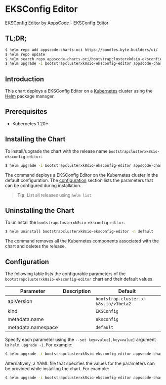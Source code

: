 # EKSConfig Editor

[EKSConfig Editor by AppsCode](https://appscode.com) - EKSConfig Editor

## TL;DR;

```bash
$ helm repo add appscode-charts-oci https://bundles.byte.builders/ui/
$ helm repo update
$ helm search repo appscode-charts-oci/bootstrapclusterxk8sio-eksconfig-editor --version=v0.9.0
$ helm upgrade -i bootstrapclusterxk8sio-eksconfig-editor appscode-charts-oci/bootstrapclusterxk8sio-eksconfig-editor -n default --create-namespace --version=v0.9.0
```

## Introduction

This chart deploys a EKSConfig Editor on a [Kubernetes](http://kubernetes.io) cluster using the [Helm](https://helm.sh) package manager.

## Prerequisites

- Kubernetes 1.20+

## Installing the Chart

To install/upgrade the chart with the release name `bootstrapclusterxk8sio-eksconfig-editor`:

```bash
$ helm upgrade -i bootstrapclusterxk8sio-eksconfig-editor appscode-charts-oci/bootstrapclusterxk8sio-eksconfig-editor -n default --create-namespace --version=v0.9.0
```

The command deploys a EKSConfig Editor on the Kubernetes cluster in the default configuration. The [configuration](#configuration) section lists the parameters that can be configured during installation.

> **Tip**: List all releases using `helm list`

## Uninstalling the Chart

To uninstall the `bootstrapclusterxk8sio-eksconfig-editor`:

```bash
$ helm uninstall bootstrapclusterxk8sio-eksconfig-editor -n default
```

The command removes all the Kubernetes components associated with the chart and deletes the release.

## Configuration

The following table lists the configurable parameters of the `bootstrapclusterxk8sio-eksconfig-editor` chart and their default values.

|     Parameter      | Description |                     Default                     |
|--------------------|-------------|-------------------------------------------------|
| apiVersion         |             | <code>bootstrap.cluster.x-k8s.io/v1beta2</code> |
| kind               |             | <code>EKSConfig</code>                          |
| metadata.name      |             | <code>eksconfig</code>                          |
| metadata.namespace |             | <code>default</code>                            |


Specify each parameter using the `--set key=value[,key=value]` argument to `helm upgrade -i`. For example:

```bash
$ helm upgrade -i bootstrapclusterxk8sio-eksconfig-editor appscode-charts-oci/bootstrapclusterxk8sio-eksconfig-editor -n default --create-namespace --version=v0.9.0 --set apiVersion=bootstrap.cluster.x-k8s.io/v1beta2
```

Alternatively, a YAML file that specifies the values for the parameters can be provided while
installing the chart. For example:

```bash
$ helm upgrade -i bootstrapclusterxk8sio-eksconfig-editor appscode-charts-oci/bootstrapclusterxk8sio-eksconfig-editor -n default --create-namespace --version=v0.9.0 --values values.yaml
```
